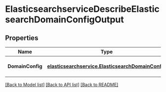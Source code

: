 # ElasticsearchserviceDescribeElasticsearchDomainConfigOutput
## Properties

Name | Type | Description | Notes
------------ | ------------- | ------------- | -------------
**DomainConfig** | [**elasticsearchservice.ElasticsearchDomainConfig**](elasticsearchservice.ElasticsearchDomainConfig.md) |  | [optional] [default to null]

[[Back to Model list]](../README.md#documentation-for-models) [[Back to API list]](../README.md#documentation-for-api-endpoints) [[Back to README]](../README.md)

